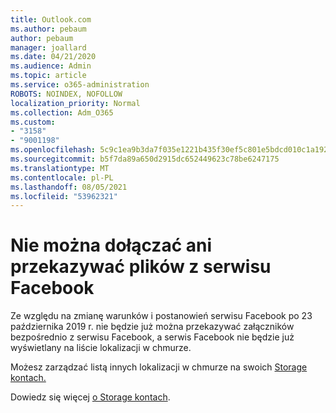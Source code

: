 ```yaml
---
title: Outlook.com
ms.author: pebaum
author: pebaum
manager: joallard
ms.date: 04/21/2020
ms.audience: Admin
ms.topic: article
ms.service: o365-administration
ROBOTS: NOINDEX, NOFOLLOW
localization_priority: Normal
ms.collection: Adm_O365
ms.custom:
- "3158"
- "9001198"
ms.openlocfilehash: 5c9c1ea9b3da7f035e1221b435f30ef5c801e5bdcd010c1a1922d712b6d626b0
ms.sourcegitcommit: b5f7da89a650d2915dc652449623c78be6247175
ms.translationtype: MT
ms.contentlocale: pl-PL
ms.lasthandoff: 08/05/2021
ms.locfileid: "53962321"
---
```

# <a name="unable-to-attach-or-upload-files-from-facebook"></a>Nie można dołączać ani przekazywać plików z serwisu Facebook

Ze względu na zmianę warunków i postanowień serwisu Facebook po 23 października 2019 r. nie będzie już można przekazywać załączników bezpośrednio z serwisu Facebook, a serwis Facebook nie będzie już wyświetlany na liście lokalizacji w chmurze. 

Możesz zarządzać listą innych lokalizacji w chmurze na swoich [Storage kontach.](https://go.microsoft.com/fwlink/?linkid=2111075)

Dowiedz się więcej [o Storage kontach](https://support.office.com/article/477cb7cc-5732-4c40-8f23-30472de8138a).
  